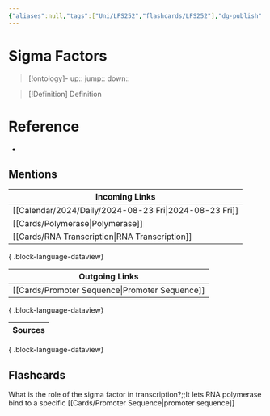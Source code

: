 ```yaml
---
{"aliases":null,"tags":["Uni/LFS252","flashcards/LFS252"],"dg-publish":true,"permalink":"/cards/sigma-factors/","dgPassFrontmatter":true}
---
```


# Sigma Factors

> [!ontology]-
> up:: 
> jump:: 
> down:: 

> [!Definition] Definition

# Reference

- 

## Mentions

| Incoming Links                                            |
| --------------------------------------------------------- |
| [[Calendar/2024/Daily/2024-08-23 Fri\|2024-08-23 Fri]] |
| [[Cards/Polymerase\|Polymerase]]                       |
| [[Cards/RNA Transcription\|RNA Transcription]]         |

{ .block-language-dataview}

| Outgoing Links                                    |
| ------------------------------------------------- |
| [[Cards/Promoter Sequence\|Promoter Sequence]] |

{ .block-language-dataview}

| Sources |
| ------- |

{ .block-language-dataview}

## Flashcards

What is the role of the sigma factor in transcription?;;It lets RNA polymerase bind to a specific [[Cards/Promoter Sequence\|promoter sequence]]
<!--SR:!2024-11-26,22,250-->